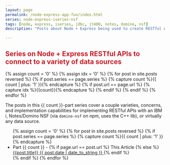 ```yaml
---
layout: page
permalink: /node-express-app-fun/index.html
series: node-express-iseries-nsf
tags: [node, express, iseries, jdbc, jt400, notes, domino, nsf]
description: "Posts about Node + Express being used to create RESTful APIs to nearly any data source, with specifics on IBM i (iSeries/AS400) via jt400 and NSF via domino-nsf (from npm)."

---
```


<h2 id="seriesTitle" style="color: #c91b26">Series on Node + Express RESTful APIs to connect to a variety of data sources</h2>
{% assign count = '0' %}
{% assign idx = '0' %}
{% for post in site.posts reversed %}
    {% if post.series == page.series %}
        {% capture count %}{{ count | plus: '1' }}{% endcapture %}
        {% if post.url == page.url %}
            {% capture idx %}{{count}}{% endcapture %}
        {% endif %}
    {% endif %}
{% endfor %}

The posts in this {{ count }}-part series cover a couple varieties, concerns, and implementation capabilities for implementing RESTful APIs with an IBM i, Notes/Domino NSF (via `domino-nsf` on npm, uses the C++ lib), or virtually any data source.

<ul class="post-list">
{% assign count = '0' %}
{% for post in site.posts reversed %}
{% if post.series == page.series %}
    {% capture count %}{{ count | plus: '1' }}{% endcapture %}
    <li>Part {{ count }} -
    {% if page.url == post.url %}
        This Article
    {% else %}
        <a href="{{post.url}}">{{post.title}}
        	<span class="entry-date">
				<time datetime="{{ post.date | date_to_string }}" itemprop="datePublished">{{ post.date | date_to_string }}</time>
			</span>
        </a>
    {% endif %}
    </li>
{% endif %}
{% endfor %}
</ul>
